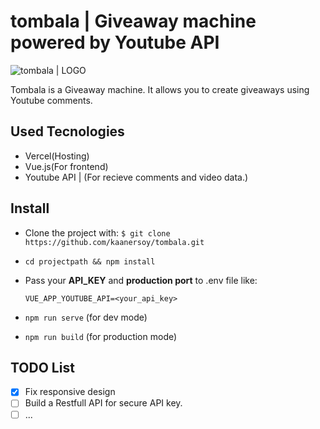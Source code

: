 
# tombala | Giveaway machine powered by Youtube API

![tombala | LOGO](https://tombala-delta.vercel.app/favicons/og-image.png)

  
Tombala is a Giveaway machine. It allows you to create giveaways using Youtube comments.

## Used Tecnologies

- Vercel(Hosting)
- Vue.js(For frontend)
- Youtube API | (For recieve comments and video data.)

## Install

- Clone the project with: `$ git clone https://github.com/kaanersoy/tombala.git`

- `cd projectpath && npm install`

- Pass your **API_KEY** and **production port** to .env file like:

	`VUE_APP_YOUTUBE_API=<your_api_key>`

- `npm run serve` (for dev mode)

- `npm run build` (for production mode)

  

## TODO List

 - [X] Fix responsive design
 - [ ] Build a Restfull API for secure API key.
 - [ ]  ... 
